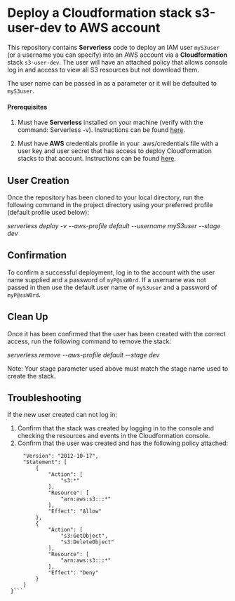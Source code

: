 # Deploy a Cloudformation stack s3-user-dev to AWS account #

This repository contains **Serverless** code to deploy an IAM user `myS3user` (or a username you can specify) into an AWS account via a **Cloudformation** stack `s3-user-dev`. 
The user will have an attached policy that allows console log in and access to view all S3 resources but not download them.

The user name can be passed in as a parameter or it will be defaulted to `myS3user`.

#### Prerequisites ####

1. Must have **Serverless** installed on your machine (verify with the command: Serverless -v). 
Instructions can be found [here](https://serverless.com/framework/docs/providers/aws/guide/installation/).

2. Must have **AWS** credentials profile in your .aws/credentials file with a user key and user secret that has access to deploy Cloudformation stacks to that account.
Instructions can be found [here](https://serverless.com/framework/docs/providers/aws/guide/credentials/).

## User Creation ##
Once the repository has been cloned to your local directory, run the following command in the project directory using your preferred profile (default profile used below):

*serverless deploy -v --aws-profile default --username myS3user --stage dev*

## Confirmation ##

To confirm a successful deployment, log in to the account with the user name supplied and a password of `myP@ssW0rd`.
If a username was not passed in then use the default user name of `myS3user` and a password of `myP@ssW0rd`.

## Clean Up ##

Once it has been confirmed that the user has been created with the correct access, run the following command to remove the stack:

*serverless remove --aws-profile default --stage dev*

Note: Your stage parameter used above must match the stage name used to create the stack.

## Troubleshooting ##

If the new user created can not log in:

1. Confirm that the stack was created by logging in to the console and checking the resources and events in the Cloudformation console.
2. Confirm that the user was created and has the following policy attached:

```json{
     "Version": "2012-10-17",
     "Statement": [
         {
             "Action": [
                 "s3:*"
             ],
             "Resource": [
                 "arn:aws:s3:::*"
             ],
             "Effect": "Allow"
         },
         {
             "Action": [
                 "s3:GetObject",
                 "s3:DeleteObject"
             ],
             "Resource": [
                 "arn:aws:s3:::*"
             ],
             "Effect": "Deny"
         }
     ]
 }```
